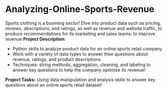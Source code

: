 # Analyzing-Online-Sports-Revenue
Sports clothing is a booming sector! Dive into product data such as pricing, reviews, descriptions, and ratings, as well as revenue and website traffic, to produce recommendations for its marketing and sales teams: to improve revenue
**Project Description:** <be>
- Python skills to analyze product data for an online sports retail company
- Work with a variety of data types to answer their questions about revenue, ratings, and product descriptions
- Techniques: string methods, aggregation, cleaning, and labeling to answer key questions to help the company optimize its revenue!

**Project Tasks:**
Using data manipulation and analysis skills to answer key questions about an online sports retail dataset!

